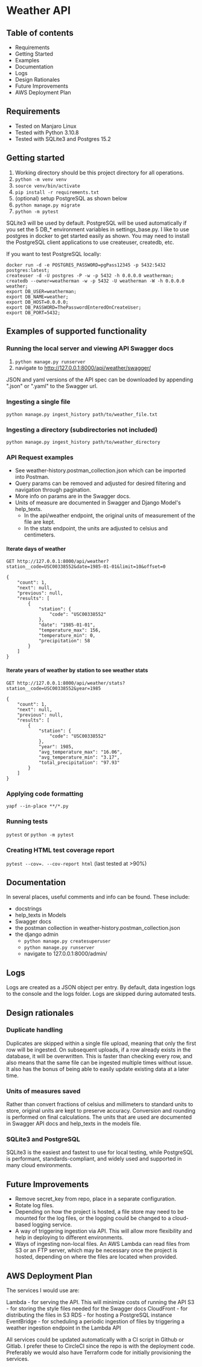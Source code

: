 # Weather API

## Table of contents
* Requirements
* Getting Started
* Examples
* Documentation
* Logs
* Design Rationales
* Future Improvements
* AWS Deployment Plan

## Requirements
* Tested on Manjaro Linux
* Tested with Python 3.10.8
* Tested with SQLite3 and Postgres 15.2

## Getting started
1. Working directory should be this project directory for all operations.
2. `python -m venv venv`
3. `source venv/bin/activate`
4. `pip install -r requirements.txt`
5. (optional) setup PostgreSQL as shown below
6. `python manage.py migrate`
7. `python -m pytest`

SQLite3 will be used by default. PostgreSQL will be used automatically if you set the 5 DB_* environment variables in settings_base.py. I like to use postgres in docker to get started easily as shown. You may need to install the PostgreSQL client applications to use createuser, createdb, etc.

If you want to test PostgreSQL locally:

    docker run -d -e POSTGRES_PASSWORD=pgPass12345 -p 5432:5432 postgres:latest;
    createuser -d -U postgres -P -w -p 5432 -h 0.0.0.0 weatherman;
    createdb --owner=weatherman -w -p 5432 -U weatherman -W -h 0.0.0.0 weather;
    export DB_USER=weatherman;
    export DB_NAME=weather;
    export DB_HOST=0.0.0.0;
    export DB_PASSWORD=ThePasswordEnteredOnCreateUser;
    export DB_PORT=5432;

## Examples of supported functionality
### Running the local server and viewing API Swagger docs
1. `python manage.py runserver`
2. navigate to http://127.0.0.1:8000/api/weather/swagger/

JSON and yaml versions of the API spec can be downloaded by appending ".json" or ".yaml" to the Swagger url.

### Ingesting a single file
`python manage.py ingest_history path/to/weather_file.txt`

### Ingesting a directory (subdirectories not included)
`python manage.py ingest_history path/to/weather_directory`

### API Request examples
* See weather-history.postman_collection.json which can be imported into Postman.
* Query params can be removed and adjusted for desired filtering and navigation through pagination.
* More info on params are in the Swagger docs.
* Units of measure are documented in Swagger and Django Model's help_texts.
  * In the api/weather endpoint, the original units of measurement of the file are kept.
  * In the stats endpoint, the units are adjusted to celsius and centimeters.

#### Iterate days of weather
`GET http://127.0.0.1:8000/api/weather?station__code=USC00338552&date=1985-01-01&limit=10&offset=0`

    {
        "count": 1,
        "next": null,
        "previous": null,
        "results": [
            {
                "station": {
                    "code": "USC00338552"
                },
                "date": "1985-01-01",
                "temperature_max": 156,
                "temperature_min": 0,
                "precipitation": 58
            }
        ]
    }

#### Iterate years of weather by station to see weather stats
`GET http://127.0.0.1:8000/api/weather/stats?station__code=USC00338552&year=1985`

    {
        "count": 1,
        "next": null,
        "previous": null,
        "results": [
            {
                "station": {
                    "code": "USC00338552"
                },
                "year": 1985,
                "avg_temperature_max": "16.06",
                "avg_temperature_min": "3.17",
                "total_precipitation": "97.93"
            }
        ]
    }

### Applying code formatting
`yapf --in-place **/*.py`

### Running tests
`pytest` or `python -m pytest`

### Creating HTML test coverage report
`pytest --cov=. --cov-report html`
(last tested at >90%)

## Documentation
In several places, useful comments and info can be found. These include:
* docstrings
* help_texts in Models
* Swagger docs
* the postman collection in weather-history.postman_collection.json
* the django admin
  * `python manage.py createsuperuser`
  * `python manage.py runserver`
  * navigate to 127.0.0.1:8000/admin/


## Logs
Logs are created as a JSON object per entry.
By default, data ingestion logs to the console and the logs folder.
Logs are skipped during automated tests.


## Design rationales
### Duplicate handling
Duplicates are skipped within a single file upload, meaning that only the first row will be ingested. On subsequent uploads, if a row already exists in the database, it will be overwritten. This is faster than checking every row, and also means that the same file can be ingested multiple times without issue. It also has the bonus of being able to easily update existing data at a later time.

### Units of measures saved
Rather than convert fractions of celsius and millimeters to standard units to store, original units are kept to preserve accuracy. Conversion and rounding is performed on final calculations. The units that are used are documented in Swagger API docs and help_texts in the models file.

### SQLite3 and PostgreSQL
SQLite3 is the easiest and fastest to use for local testing, while PostgreSQL is performant, standards-compliant, and widely used and supported in many cloud environments. 


## Future Improvements
* Remove secret_key from repo, place in a separate configuration.
* Rotate log files.
* Depending on how the project is hosted, a file store may need to be mounted for the log files, or the logging could be changed to a cloud-based logging service.
* A way of triggering ingestion via API. This will allow more flexibility and help in deploying to different environments.
* Ways of ingesting non-local files. An AWS Lambda can read files from S3 or an FTP server, which may be necessary once the project is hosted, depending on where the files are located when provided.


## AWS Deployment Plan
The services I would use are:

Lambda - for serving the API. This will minimize costs of running the API
S3 - for storing the style files needed for the Swagger docs
CloudFront - for distributing the files in S3
RDS - for hosting a PostgreSQL instance
EventBridge - for scheduling a periodic ingestion of files by triggering a weather ingestion endpoint in the Lambda API


All services could be updated automatically with a CI script in Github or Gitlab. I prefer these to CircleCI since the repo is with the deployment code.
Preferably we would also have Terraform code for initially provisioning the services.
